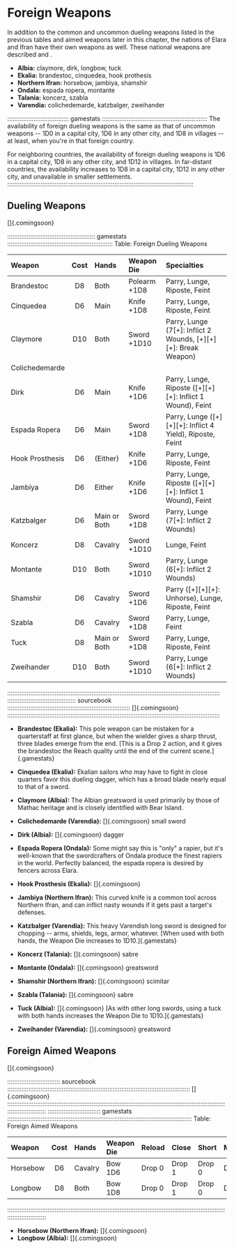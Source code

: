 # Foreign Weapons

In addition to the common and uncommon dueling weapons listed in the
previous tables and aimed weapons later in this chapter, the nations
of Elara and Ifran have their own weapons as well. These
national weapons are described <a href="#the-countries-of-elara" class="xref-inchapter"></a>
and <a href="#the-countries-of-ifran" class="xref-inchapter"></a>. 

  - **Albia:** claymore, dirk, longbow, tuck
  - **Ekalia:** brandestoc, cinquedea, hook prothesis
  - **Northern Ifran:** horsebow, jambiya, shamshir
  - **Ondala:** espada ropera, montante
  - **Talania:** koncerz, szabla
  - **Varendia:** colichedemarde, katzbalger, zweihander

::::::::::::::::::::::::::::::::::: gamestats ::::::::::::::::::::::::::::::::::::::::::::::::::::::::::::
The availability of foreign dueling weapons is the same as that of
uncommon weapons -- 1D0 in a capital city, 1D6 in any other city, and
1D8 in villages -- at least, when you're in that foreign country.

For neighboring countries, the availability of foreign dueling weapons
is 1D6 in a capital city, 1D8 in any other city, and 1D12 in villages.
In far-distant countries, the availability increases to 1D8 in a capital
city, 1D12 in any other city, and unavailable in smaller settlements.
::::::::::::::::::::::::::::::::::::::::::::::::::::::::::::::::::::::::::::::::::::::::::::::::::::::::::

## Dueling Weapons

[]{.comingsoon}

:::::::::::::::::::::::::::::::::::::::::::::::::: gamestats ::::::::::::::::::::::::::::::::::::::::::::::::::::::::::::
Table: Foreign Dueling Weapons

| Weapon          | Cost | Hands        | Weapon Die   | Specialties                                                    |
| :-------------- | :--: | :----------- | :----------- | :------------------------------------------------------------- |
| Brandestoc      | D8   | Both         | Polearm +1D8 | Parry, Lunge, Riposte, Feint                                   |
| Cinquedea       | D6   | Main         | Knife +1D8   | Parry, Lunge, Riposte, Feint                                   |
| Claymore        | D10  | Both         | Sword +1D10  | Parry, Lunge (7[+]: Inflict 2 Wounds, [+][+][+]: Break Weapon) |
| Colichedemarde  |      |              |              |                                                                |
| Dirk            | D6   | Main         | Knife +1D6   | Parry, Lunge, Riposte ([+][+][+]: Inflict 1 Wound), Feint      |
| Espada Ropera   | D6   | Main         | Sword +1D8   | Parry, Lunge ([+][+][+]: Inflict 4 Yield), Riposte, Feint      |
| Hook Prosthesis | D6   | (Either)     | Knife +1D6   | Parry, Lunge, Riposte, Feint                                   |
| Jambiya         | D6   | Either       | Knife +1D6   | Parry, Lunge, Riposte ([+][+][+]: Inflict 1 Wound), Feint      |
| Katzbalger      | D6   | Main or Both | Sword +1D8   | Parry, Lunge (7[+]: Inflict 2 Wounds)                          |
| Koncerz         | D8   | Cavalry      | Sword +1D10  | Lunge, Feint                                                   |
| Montante        | D10  | Both         | Sword +1D10  | Parry, Lunge (6[+]: Inflict 2 Wounds)                          |
| Shamshir        | D6   | Cavalry      | Sword +1D6   | Parry ([+][+][+]: Unhorse), Lunge, Riposte, Feint              |
| Szabla          | D6   | Cavalry      | Sword +1D8   | Parry, Lunge, Feint                                            |
| Tuck            | D8   | Main or Both | Sword +1D8   | Parry, Lunge, Riposte, Feint                                   |
| Zweihander      | D10  | Both         | Sword +1D10  | Parry, Lunge (6[+]: Inflict 2 Wounds)                          |
:::::::::::::::::::::::::::::::::::::::::::::::::::::::::::::::::::::::::::::::::::::::::::::::::::::::::::::::::::::::::
::::::::::::::::::::::::::::::::::::::: sourcebook ::::::::::::::::::::::::::::::::::::::::::::::::::::::::::::::::::::::
[]{.comingsoon}          
:::::::::::::::::::::::::::::::::::::::::::::::::::::::::::::::::::::::::::::::::::::::::::::::::::::::::::::::::::::::::

  - **Brandestoc (Ekalia):** This pole weapon can be mistaken for a
    quarterstaff at first glance, but when the wielder gives a sharp thrust,
    three blades emerge from the end. [This is a Drop 2 action, and it gives the brandestoc the Reach quality until the end of the current scene.]{.gamestats}
    
  - **Cinquedea (Ekalia):** Ekalian sailors who may have to fight in close
    quarters favor this dueling dagger, which has a broad blade nearly equal to that of a sword.
    
  - **Claymore (Albia):** The Albian greatsword is used primarily by those
    of Mathac heritage and is closely identified with Bear Island.
    
  - **Colichedemarde (Varendia):** []{.comingsoon} small sword
    
  - **Dirk (Albia):** []{.comingsoon} dagger
    
  - **Espada Ropera (Ondala):** Some might say this is "only" a rapier,
    but it's well-known that the swordcrafters of Ondala produce the finest
    rapiers in the world. Perfectly balanced, the espada ropera is desired
    by fencers across Elara.
    
  - **Hook Prosthesis (Ekalia):** []{.comingsoon}
    
  - **Jambiya (Northern Ifran):** This curved knife is a common tool across
    Northern Ifran, and can inflict nasty wounds if it gets past a target's
    defenses.
    
  - **Katzbalger (Varendia):** This heavy Varendish long sword is designed
    for chopping -- arms, shields, legs, armor, whatever. [When used with both hands, the Weapon Die increases to 1D10.]{.gamestats}
    
  - **Koncerz (Talania):** []{.comingsoon} sabre
    
  - **Montante (Ondala):** []{.comingsoon} greatsword
    
  - **Shamshir (Northern Ifran):** []{.comingsoon} scimitar
    
  - **Szabla (Talania):** []{.comingsoon} sabre
    
  - **Tuck (Albia):** []{.comingsoon} [As with other long swords, using a tuck with both hands increases the Weapon Die to 1D10.]{.gamestats}
    
  - **Zweihander (Varendia):** []{.comingsoon} greatsword
    
## Foreign Aimed Weapons

[]{.comingsoon}

:::::::::::::::::::::::::::::: sourcebook ::::::::::::::::::::::::::::::::::::::::::::::::::::::::::::::::::::::::::::::::::::::::::::::::::::::::
[]{.comingsoon}
::::::::::::::::::::::::::::::::::::::::::::::::::::::::::::::::::::::::::::::::::::::::::::::::::::::::::::::::::::::::::::::::::::::::::::::::::
:::::::::::::::::::::::::::::: gamestats :::::::::::::::::::::::::::::::::::::::::::::::::::::::::::::::::::::::::::::::::::::::::::::::::::::::::
Table: Foreign Aimed Weapons

| Weapon   | Cost | Hands   | Weapon Die | Reload | Close  | Short  | Medium | Long   |
| :------- | :--: | :------ | :--------- | ------ | ------ | ------ | ------ | ------ |
| Horsebow | D6   | Cavalry | Bow 1D6    | Drop 0 | Drop 1 | Drop 0 | Drop 1 | Drop 2 |
| Longbow  | D8   | Both    | Bow 1D8    | Drop 0 | Drop 1 | Drop 0 | Drop 0 | Drop 2 |
::::::::::::::::::::::::::::::::::::::::::::::::::::::::::::::::::::::::::::::::::::::::::::::::::::::::::::::::::::::::::::::::::::::::::::::::::

  - **Horsebow (Northern Ifran):** []{.comingsoon}
  - **Longbow (Albia):** []{.comingsoon}

